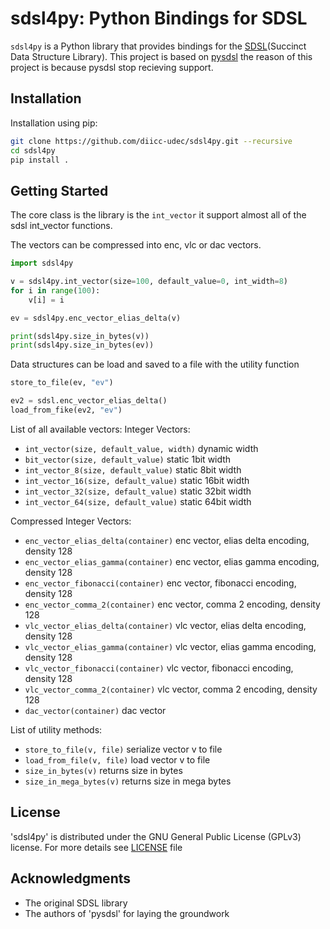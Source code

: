 # sdsl4py: Python Bindings for SDSL
`sdsl4py` is a Python library that provides bindings for the [SDSL][SDSL](Succinct Data Structure Library).
This project is based on [pysdsl][pysdsl] the reason of this project is because pysdsl stop recieving support.

## Installation         
Installation using pip:

```sh
git clone https://github.com/diicc-udec/sdsl4py.git --recursive
cd sdsl4py
pip install .
```

## Getting Started
The core class is the library is the `int_vector` it support almost all 
of the sdsl int_vector functions. 

The vectors can be compressed into enc, vlc or dac vectors.

```python
import sdsl4py

v = sdsl4py.int_vector(size=100, default_value=0, int_width=8)
for i in range(100):
    v[i] = i

ev = sdsl4py.enc_vector_elias_delta(v)

print(sdsl4py.size_in_bytes(v))
print(sdsl4py.size_in_bytes(ev))
```

Data structures can be load and saved to a file with the utility function
```python
store_to_file(ev, "ev")

ev2 = sdsl.enc_vector_elias_delta()
load_from_fike(ev2, "ev")
```

List of all available vectors:
Integer Vectors:
* `int_vector(size, default_value, width)` dynamic width
* `bit_vector(size, default_value)` static 1bit width
* `int_vector_8(size, default_value)` static 8bit width
* `int_vector_16(size, default_value)` static 16bit width
* `int_vector_32(size, default_value)` static 32bit width
* `int_vector_64(size, default_value)` static 64bit width

Compressed Integer Vectors:
* `enc_vector_elias_delta(container)` enc vector, elias delta encoding, density 128
* `enc_vector_elias_gamma(container)` enc vector, elias gamma encoding, density 128
* `enc_vector_fibonacci(container)` enc vector, fibonacci encoding, density 128
* `enc_vector_comma_2(container)` enc vector, comma 2 encoding, density 128
* `vlc_vector_elias_delta(container)` vlc vector, elias delta encoding, density 128
* `vlc_vector_elias_gamma(container)` vlc vector, elias gamma encoding, density 128
* `vlc_vector_fibonacci(container)` vlc vector, fibonacci encoding, density 128
* `vlc_vector_comma_2(container)` vlc vector, comma 2 encoding, density 128
* `dac_vector(container)` dac vector


List of utility methods:
* `store_to_file(v, file)` serialize vector v to file
* `load_from_file(v, file)` load vector v to file
* `size_in_bytes(v)` returns size in bytes
* `size_in_mega_bytes(v)` returns size in mega bytes


## License
'sdsl4py' is distributed under the GNU General Public License (GPLv3) 
license. For more details see [LICENSE][LICENSE] file

## Acknowledgments
* The original SDSL library
* The authors of 'pysdsl' for laying the groundwork

[SDSL]: https://github.com/simongog/sdsl-lite
[pysdsl]: https://github.com/QratorLabs/pysdsl.git
[LICENSE]: https://github.com/Sherlock898/sdsl4py/blob/main/LICENSE
